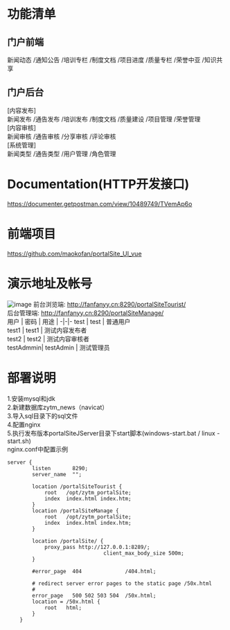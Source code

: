 # 功能清单  
## 门户前端
  新闻动态	/通知公告	/培训专栏	/制度文档	/项目进度	/质量专栏	/荣誉中亚	/知识共享     
## 门户后台   
  [内容发布]     
  新闻发布  /通告发布	/培训发布	/制度文档	/质量建设	/项目管理	/荣誉管理    
  [内容审核]    
  新闻审核  /通告审核	/分享审核	/评论审核    
  [系统管理]    
  新闻类型  /通告类型	/用户管理	/角色管理    
# Documentation(HTTP开发接口)  
https://documenter.getpostman.com/view/10489749/TVemAp6o     
# 前端项目  
https://github.com/maokofan/portalSite_UI_vue 
# 演示地址及帐号   
![image](https://github.com/maokofan/portalSite/blob/master/img/index_example.jpg)
前台浏览端:  http://fanfanyy.cn:8290/portalSiteTourist/    
后台管理端:  http://fanfanyy.cn:8290/portalSiteManage/     
用户  | 密码  | 用途  | 
-|-|-
test  |     test  |      普通用户    
test1 |     test1 |     测试内容发布者  
test2 |     test2 |    测试内容审核者  
testAdmmin| testAdmin |  测试管理员  
# 部署说明  
1.安装mysql和jdk  
2.新建数据库zytm_news（navicat）  
3.导入sql目录下的sql文件  
4.配置nginx  
5.执行发布版本portalSiteJServer目录下start脚本(windows-start.bat / linux -start.sh)  
nginx.conf中配置示例
```nginx 配置示例
server {
        listen       8290;
        server_name  "";

        location /portalSiteTourist {
            root   /opt/zytm_portalSite;
            index  index.html index.htm;
        }
		location /portalSiteManage {
            root   /opt/zytm_portalSite;
            index  index.html index.htm;
        }
		
		location /portalSite/ {
			proxy_pass http://127.0.0.1:8289/;
                               client_max_body_size 500m;
		}

        #error_page  404              /404.html;

        # redirect server error pages to the static page /50x.html
        #
        error_page   500 502 503 504  /50x.html;
        location = /50x.html {
            root   html;
        }
    }
```
